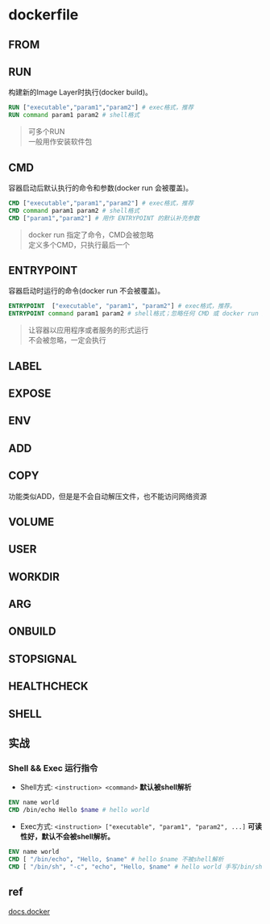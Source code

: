 # dockerfile

## FROM

## RUN

构建新的Image Layer时执行(docker build)。

```dockerfile
RUN ["executable","param1","param2"] # exec格式，推荐
RUN command param1 param2 # shell格式
```

> 可多个RUN  
> 一般用作安装软件包

## CMD

容器启动后默认执行的命令和参数(docker run 会被覆盖)。

```dockerfile
CMD ["executable","param1","param2"] # exec格式，推荐
CMD command param1 param2 # shell格式
CMD ["param1","param2"] # 用作 ENTRYPOINT 的默认补充参数
```

> docker run 指定了命令，CMD会被忽略  
> 定义多个CMD，只执行最后一个

## ENTRYPOINT

容器启动时运行的命令(docker run 不会被覆盖)。

```dockerfile
ENTRYPOINT  ["executable", "param1", "param2"] # exec格式，推荐。
ENTRYPOINT command param1 param2 # shell格式；忽略任何 CMD 或 docker run 提供的参数。
```

> 让容器以应用程序或者服务的形式运行  
> 不会被忽略，一定会执行

## LABEL

## EXPOSE

## ENV

## ADD

## COPY

功能类似ADD，但是是不会自动解压文件，也不能访问网络资源

## VOLUME

## USER

## WORKDIR

## ARG

## ONBUILD

## STOPSIGNAL

## HEALTHCHECK

## SHELL

## 实战

### Shell && Exec 运行指令

- Shell方式: `<instruction> <command>` **默认被shell解析**

```dockerfile
ENV name world
CMD /bin/echo Hello $name # hello world
```

- Exec方式: `<instruction> ["executable", "param1", "param2", ...]` **可读性好，默认不会被shell解析。**

```dockerfile
ENV name world
CMD [ "/bin/echo", "Hello, $name" # hello $name 不被shell解析
CMD [ "/bin/sh", "-c", "echo", "Hello, $name" # hello world 手写/bin/sh -c才能被shell解析
```

## ref

[docs.docker](https://docs.docker.com/engine/reference/builder/)
